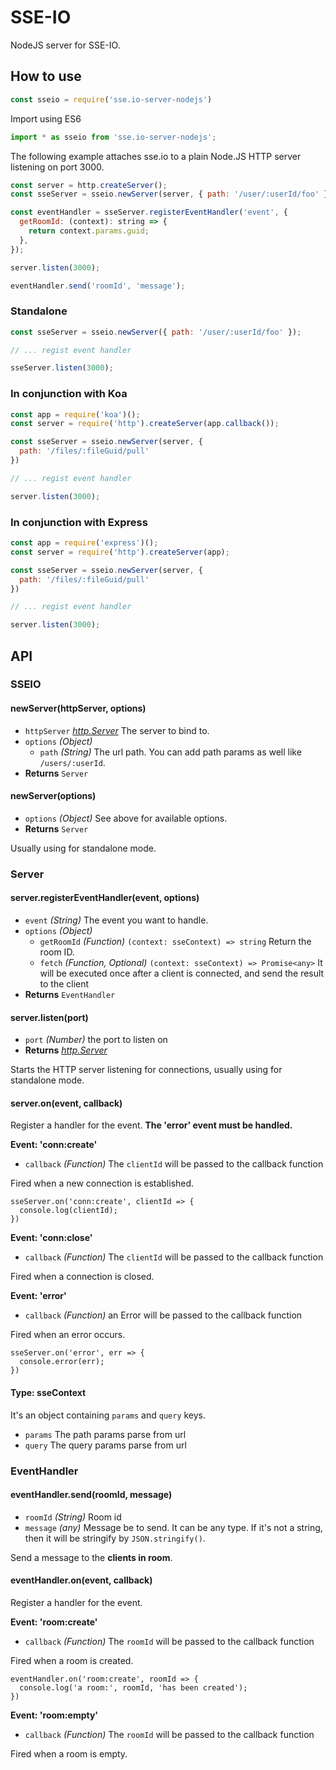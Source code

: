 # SSE-IO

NodeJS server for SSE-IO. 

## How to use

```js
const sseio = require('sse.io-server-nodejs')
```

Import using ES6
```js
import * as sseio from 'sse.io-server-nodejs';
```

The following example attaches sse.io to a plain Node.JS HTTP server listening on port 3000.
```js
const server = http.createServer();
const sseServer = sseio.newServer(server, { path: '/user/:userId/foo' });

const eventHandler = sseServer.registerEventHandler('event', {
  getRoomId: (context): string => {
    return context.params.guid;
  },
});

server.listen(3000);

eventHandler.send('roomId', 'message');
```

### Standalone

```js
const sseServer = sseio.newServer({ path: '/user/:userId/foo' });

// ... regist event handler

sseServer.listen(3000);
```

### In conjunction with Koa

```js
const app = require('koa')();
const server = require('http').createServer(app.callback());

const sseServer = sseio.newServer(server, {
  path: '/files/:fileGuid/pull'
})

// ... regist event handler

server.listen(3000);
```

### In conjunction with Express

```js
const app = require('express')();
const server = require('http').createServer(app);

const sseServer = sseio.newServer(server, {
  path: '/files/:fileGuid/pull'
})

// ... regist event handler

server.listen(3000);
```

## API

### SSEIO

#### newServer(httpServer, options)

 - `httpServer` _[http.Server](https://nodejs.org/docs/latest-v10.x/api/http.html#http_class_http_server)_ The server to bind to.
 - `options` _(Object)_
   - `path` _(String)_ The url path. You can add path params as well like `/users/:userId`.
 - **Returns** `Server`
 
#### newServer(options)

 - `options` _(Object)_ See above for available options.
 - **Returns** `Server`

Usually using for standalone mode.

### Server

#### server.registerEventHandler(event, options)

 - `event` _(String)_ The event you want to handle.
 - `options` _(Object)_
   - `getRoomId` _(Function)_ `(context: sseContext) => string` Return the room ID. 
   - `fetch` _(Function, Optional)_ `(context: sseContext) => Promise<any>` It will be executed once after a client is connected, and send the result to the client
 - **Returns** `EventHandler`

#### server.listen(port)

 - `port` _(Number)_ the port to listen on
 - **Returns** _[http.Server](https://nodejs.org/docs/latest-v10.x/api/http.html#http_class_http_server)_

Starts the HTTP server listening for connections, usually using for standalone mode.

#### server.on(event, callback)

Register a handler for the event. **The 'error' event must be handled.**

**Event: 'conn:create'**

 - `callback` _(Function)_ The `clientId` will be passed to the callback function

Fired when a new connection is established.

```
sseServer.on('conn:create', clientId => {
  console.log(clientId);
})
```

**Event: 'conn:close'**

 - `callback` _(Function)_ The `clientId` will be passed to the callback function

Fired when a connection is closed.

**Event: 'error'**

 - `callback` _(Function)_ an Error will be passed to the callback function

Fired when an error occurs.

```
sseServer.on('error', err => {
  console.error(err);
})
```

#### Type: sseContext

It's an object containing `params` and `query` keys.

 - `params` The path params parse from url
 - `query` The query params parse from url

### EventHandler

#### eventHandler.send(roomId, message)

 - `roomId` _(String)_ Room id
 - `message` _(any)_ Message be to send. It can be any type. If it's not a string, then it will be stringify by `JSON.stringify()`.

Send a message to the **clients in room**.

#### eventHandler.on(event, callback)

Register a handler for the event.

**Event: 'room:create'**

 - `callback` _(Function)_ The `roomId` will be passed to the callback function

Fired when a room is created.

```
eventHandler.on('room:create', roomId => {
  console.log('a room:', roomId, 'has been created');
})
```

**Event: 'room:empty'**

 - `callback` _(Function)_ The `roomId` will be passed to the callback function

Fired when a room is empty.
